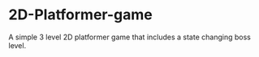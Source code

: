 # 2D-Platformer-game
A simple 3 level 2D platformer game that includes a state changing boss level. 
